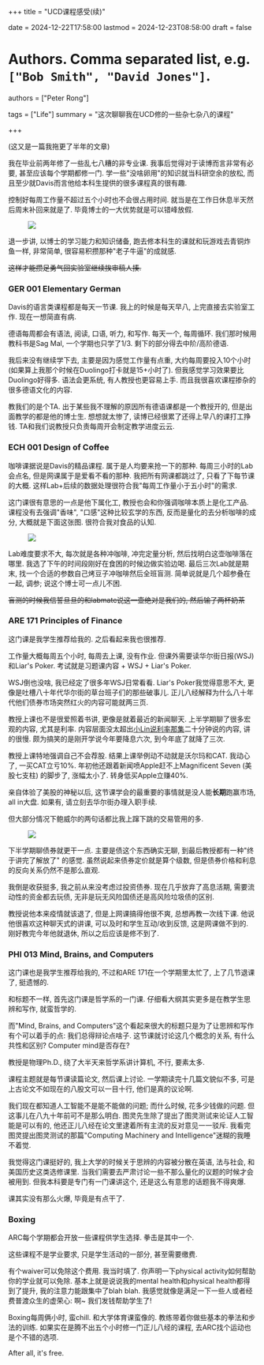 +++
title = "UCD课程感受(续)"

date = 2024-12-22T17:58:00
lastmod = 2024-12-23T08:58:00
draft = false

# Authors. Comma separated list, e.g. `["Bob Smith", "David Jones"]`.
authors = ["Peter Rong"]

tags = ["Life"]
summary = "这次聊聊我在UCD修的一些杂七杂八的课程"

+++

(这又是一篇我拖更了半年的文章)

我在毕业前两年修了一些乱七八糟的非专业课. 
我事后觉得对于读博而言非常有必要, 甚至应该每个学期都修一门. 
学一些"没啥卵用"的知识就当科研空余的放松, 而且至少就Davis而言他给本科生提供的很多课程真的很有趣. 

控制好每周工作量不超过五个小时也不会很占用时间.
就当是在工作日休息半天然后周末补回来就是了. 毕竟博士的一大优势就是可以错峰放假.

<figure>
  <img src="/img/post/2024-course/Academia.png"/>
</figure>

退一步讲, 以博士的学习能力和知识储备, 跑去修本科生的课就和玩游戏去青铜炸鱼一样, 非常简单, 很容易积攒那种"老子牛逼"的成就感.

~~这样才能攒足勇气回实验室继续挨审稿人揍.~~

### GER 001 Elementary German
Davis的语言类课程都是每天一节课.
我上的时候是每天早八, 上完直接去实验室工作. 现在一想简直有病.

德语每周都会有语法, 阅读, 口语, 听力, 和写作.
每天一个, 每周循环.
我们那时候用教科书是Sag Mal, 一个学期也只学了1/3. 剩下的部分得去中阶/高阶德语.

我后来没有继续学下去, 主要是因为感觉工作量有点重, 大约每周要投入10个小时 (如果算上我那个时候在Duolingo打卡就是15+小时了).
但我感觉学习效果要比Duolingo好得多. 
语法会更系统, 有人教授也更容易上手.
而且我很喜欢课程掺杂的很多德语文化的内容.

教我们的是个TA. 
出于某些我不理解的原因所有德语课都是一个教授开的, 但是出面教学的都是他的博士生.
想想就太惨了, 读博已经很累了还得上早八的课打工挣钱. 
TA和我们说教授只负责每周开会制定教学进度云云.

### ECH 001 Design of Coffee

咖啡课据说是Davis的精品课程. 属于是人均要来抢一下的那种.
每周三小时的Lab会点名, 但是网课属于是爱看不看的那种. 
我把所有网课都跳过了, 只看了下每节课的大概.
这样Lab+后续的数据处理很符合我"每周工作量小于五小时"的需求.

这门课很有意思的一点是他下属化工, 教授也会和你强调咖啡本质上是化工产品. 
课程没有去强调"香味", "口感"这种比较玄学的东西, 反而是量化的去分析咖啡的成分, 大概就是下面这张图.
很符合我对食品的认知.

<figure>
  <img src="/img/post/2024-course/Coffee.png"/>
</figure>

Lab难度要求不大, 每次就是各种冲咖啡, 冲完定量分析, 然后找明白这壶咖啡落在哪里.
我选了下午的时间段刚好在食困的时候边做实验边喝.
最后三次Lab就是期末, 找一个合适的参数自己烤豆子冲咖啡然后全班盲测.
简单说就是几个超参叠在一起, 调参; 说这个博士可一点儿不困.

~~盲测的时候我信誓旦旦的和labmate说这一壶绝对是我们的, 然后输了两杯奶茶~~

### ARE 171 Principles of Finance

这门课是我学生推荐给我的. 之后看起来我也很推荐.

工作量大概每周五个小时, 每周去上课, 没有作业. 
但课外需要读华尔街日报(WSJ)和Liar's Poker.
考试就是习题课内容 + WSJ + Liar's Poker.

WSJ倒也没啥, 我已经定了很多年WSJ日常看看. 
Liar's Poker我觉得意思不大, 更像是吐槽八十年代华尔街的草台班子们的那些破事儿.
正儿八经解释为什么八十年代他们债券市场突然红火的内容可能就两三页.

教授上课也不是很爱照着书讲, 更像是就着最近的新闻聊天.
上半学期聊了很多宏观的内容, 尤其是利率. 
内容层面没太超出[小Lin说利率那集](https://www.bilibili.com/video/BV1S3411g7Gh)二十分钟说的内容, 讲的很慢.
颇为搞笑的是刚开学说今年要降息六次, 到今年底了就降了三次.

教授上课特地强调自己不会荐股. 
结果上课举例动不动就是沃尔玛和CAT.
我动心了, 一买CAT立亏10%.
年初他还跟着新闻喷Apple赶不上Magnificent Seven (美股七支柱) 的脚步了, 涨幅太小了.
转身低买Apple立赚40%.

亲自体验了美股的神秘以后, 这节课学会的最重要的事情就是没人能**长期**跑赢市场, all in大盘.
如果有, 请立刻去华尔街办理入职手续.

但大部分情况下鲍威尔的两句话都比我上蹿下跳的交易管用的多.

<figure>
  <img src="/img/post/2024-course/Rate.jpeg"/>
</figure>

下半学期聊债券就更干一点. 
主要是债这个东西确实无聊, 到最后教授都有一种"终于讲完了解放了" 的感觉. 
虽然说起来债券定价就是算个级数, 但是债券价格和利息的反向关系仍然不是那么直观.

我倒是收获挺多, 我之前从来没考虑过投资债券.
现在几乎放弃了高息活期, 需要流动性的资金都去玩债, 无非是玩无风险国债还是高风险垃圾债的区别.

教授说他本来疫情就该退了, 但是上网课搞得他很不爽, 总想再教一次线下课.
他说他很喜欢这种聊天式的讲课, 可以及时和学生互动/收到反馈, 这是网课做不到的.
刚好教完今年他就退休, 所以之后应该是修不到了.

### PHI 013 Mind, Brains, and Computers

这门课也是我学生推荐给我的, 不过和ARE 171在一个学期里太忙了, 上了几节退课了, 挺遗憾的.

和标题不一样, 首先这门课是哲学系的一门课.
仔细看大纲其实更多是在教学生思辨和写作, 就蛮哲学的.

而"Mind, Brains, and Computers"这个看起来很大的标题只是为了让思辨和写作有个可以着手的点: 我们总得辩论点啥子.
这节课就讨论这几个概念的关系, 有什么共性和区别? Computer mind是否存在?

教授是物理Ph.D., 绕了大半天来哲学系讲计算机, 不行, 要素太多.

课程主题就是每节课读篇论文, 然后课上讨论. 
一学期读完十几篇文貌似不多, 可是上古论文不如现在的八股文可以一目十行, 他们是真的议论啊.

我们现在都知道人工智能不是能不能做的问题; 而什么时候, 花多少钱做的问题.
但这事儿在八九十年前可不是那么明白.
图灵先生除了提出了图灵测试来论证人工智能是可以有的, 他还正儿八经在论文里逮着所有主流的反对意见一一驳斥.
我看完图灵提出图灵测试的那篇"Computing Machinery and Intelligence"迷糊的我睡不着觉.

我觉得这门课挺好的, 我上大学的时候关于思辨的内容被分散在英语, 法与社会, 和美国历史这类选修课里.
当我们需要去严肃讨论一些不那么量化的议题的时候才会被用到.
但我本科要是专门有一门课讲这个, 还是这么有意思的话题我不得爽爆.

课其实没有那么火爆, 毕竟是有点干了.

### Boxing

ARC每个学期都会开放一些课程供学生选择. 拳击是其中一个.

这些课程不是学业要求, 只是学生活动的一部分, 甚至需要缴费.

有个waiver可以免除这个费用. 我当时填了. 
你声明一下physical activity如何帮助你的学业就可以免除.
基本上就是说说我的mental health和physical health都得到了提升, 我的注意力能跟集中了blah blah.
我感觉就像是满足一下一些人或者经费普渡众生的虚荣心: 啊~ 我们发钱帮助学生了!

Boxing每周俩小时, 蛮chill.
和大学体育课蛮像的. 教练带着你做些基本的拳法和步法的训练. 
如果实在是腾不出五个小时修一门正儿八经的课程, 去ARC找个运动也是个不错的选项.

After all, it's free.

